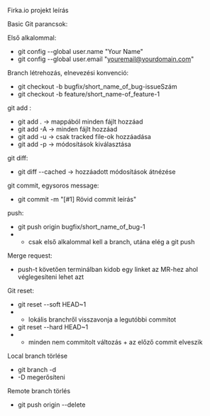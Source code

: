 Firka.io projekt leírás


Basic Git parancsok: 

Első alkalommal:

 - git config --global user.name "Your Name"
 - git config --global user.email "youremail@yourdomain.com"


Branch létrehozás, elnevezési konvenció:
 - git checkout -b bugfix/short_name_of_bug-issueSzám
 - git checkout -b feature/short_name-of_feature-1

git add :
 - git add . -> mappából minden fájlt hozzáad
 - git add -A -> minden fájlt hozzáad
 - git add -u -> csak tracked file-ok hozzáadása
 - git add -p -> módosítások kiválasztása

git diff:
 - git diff --cached -> hozzáadott módosítások átnézése

git commit, egysoros message: 
 - git commit -m "[#1] Rövid commit leírás"

push: 
 - git push origin bugfix/short_name_of_bug-1
 -  - csak első alkalommal kell a branch, utána elég a git push

Merge request:
 - push-t követően terminálban kidob egy linket az MR-hez ahol véglegesíteni lehet azt

Git reset:
 - git reset --soft HEAD~1
 - - lokális branchről visszavonja a legutóbbi commitot
 - git reset --hard HEAD~1
 - - minden nem commitolt változás + az előző commit elveszik

Local branch törlése
 - git branch -d <local-branch>
 - -D megerősíteni

Remote branch törlés
 - git push origin --delete <branch>
